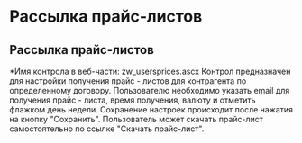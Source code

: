 ﻿---
description: 2.4.7
---
# Рассылка прайс-листов
## Рассылка прайс-листов
*Имя контрола в веб-части: zw_usersprices.ascx
Контрол предназначен для настройки получения прайс - листов для контрагента по определенному договору.
Пользователю необходимо указать email для получения прайс - листа, время получения, валюту и отметить флажком день недели.
Сохранение настроек происходит после нажатия на кнопку "Сохранить". 
Пользователь может скачать прайс-лист самостоятельно по ссылке "Скачать прайс-лист".

